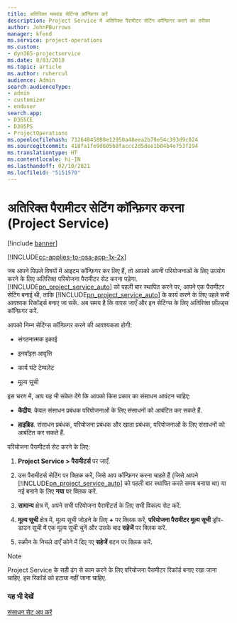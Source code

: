 ```yaml
---
title: अतिरिक्त मापदंड सेटिंग्स कॉन्फ़िगर करें
description: Project Service में अतिरिक्त पैरामीटर सेटिंग कॉन्फ़िगर करने का तरीका
author: JohnPBurrows
manager: kfend
ms.service: project-operations
ms.custom:
- dyn365-projectservice
ms.date: 8/03/2018
ms.topic: article
ms.author: ruhercul
audience: Admin
search.audienceType:
- admin
- customizer
- enduser
search.app:
- D365CE
- D365PS
- ProjectOperations
ms.openlocfilehash: 73264845808e12950a48eea2b79e54c393d9c024
ms.sourcegitcommit: 418fa1fe9d605b8faccc2d5dee1b04b4e753f194
ms.translationtype: HT
ms.contentlocale: hi-IN
ms.lasthandoff: 02/10/2021
ms.locfileid: "5151570"
---
```

# <a name="configure-additional-parameter-settings-project-service"></a>अतिरिक्त पैरामीटर सेटिंग कॉन्फ़िगर करना (Project Service)

[!include [banner](../includes/psa-now-project-operations.md)]

[!INCLUDE[cc-applies-to-psa-app-1x-2x](../includes/cc-applies-to-psa-app-1x-2x.md)]

जब आपने पिछले विषयों में आइटम कॉन्फ़िगर कर लिए हैं, तो आपको अपनी परियोजनाओं के लिए उपयोग करने के लिए अतिरिक्त परियोजना पैरामीटर सेट करना पड़ेगा. [!INCLUDE[pn_project_service_auto](../includes/pn-project-service-auto.md)] को पहली बार स्‍थापित करने पर, आपने एक पैरामीटर सेटिंग बनाई थी, ताकि [!INCLUDE[pn_project_service_auto](../includes/pn-project-service-auto.md)] के कार्य करने के लिए पहले सभी आवश्यक रिकॉर्ड्स बनाए जा सकें. अब समय है कि वापस जाएँ और इन सेटिंग्स के लिए अतिरिक्त फ़ील्ड्स कॉन्फ़िगर करें.  
  
 आपको निम्न सेटिंग्स कॉन्फ़िगर करने की आवश्यकता होगी:  
  
-   संगठनात्मक इकाई  
  
-   इनवॉइस आवृत्ति  
  
-   कार्य घंटे टेम्पलेट  
  
-   मूल्य सूची  
 
इस चरण में, आप यह भी संकेत देंगे कि आपको किस प्रकार का संसाधन आवंटन चाहिए:  
  
- **केंद्रीय**. केवल संसाधन प्रबंधक परियोजनाओं के लिए संसाधनों को आबंटित कर सकते हैं.  
  
- **हाइब्रिड**. संसाधन प्रबंधक, परियोजना प्रबंधक और खाता प्रबंधक, परियोजनाओं के लिए संसाधनों को आबंटित कर सकते हैं.  
  
 
परियोजना पैरामीटर्स सेट करने के लिए:  
  
1. **Project Service > पैरामीटर्स** पर जाएँ.  
  
2. उस पैरामीटर्स सेटिंग पर क्लिक करें, जिसे आप कॉन्फ़िगर करना चाहते हैं (जिसे आपने [!INCLUDE[pn_project_service_auto](../includes/pn-project-service-auto.md)] को पहली बार स्‍थापित करते समय बनाया था) या नई बनाने के लिए **नया** पर क्लिक करें.  
  
3. **सामान्य** क्षेत्र में, अपने सभी परियोजना पैरामीटर्स के लिए सभी विकल्प सेट करें.  
  
4. **मूल्य सूची** क्षेत्र में, मूल्‍य सूची जोड़ने के लिए **+** पर क्लिक करें, **परियोजना पैरामीटर मूल्य सूची** ड्रॉप-डाउन सूची में एक मूल्‍य सूची चुनें और उसके बाद **सहेजें** पर क्लिक करें.  
  
5. स्‍क्रीन के निचले दाएँ कोने में दिए गए **सहेजें** बटन पर क्लिक करें.  

> [!NOTE]
> Project Service के सही ढंग से काम करने के लिए परियोजना पैरामीटर रिकॉर्ड बनाए रखा जाना चाहिए. इस रिकॉर्ड को हटाया नहीं जाना चाहिए.

### <a name="see-also"></a>यह भी देखें  
 [संसाधन सेट अप करें](../psa/set-up-resources.md)
